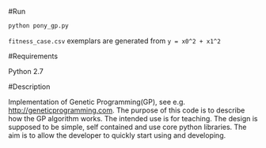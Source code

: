 #Run

```python
python pony_gp.py
```

`fitness_case.csv` exemplars are generated from `y = x0^2 + x1^2`

#Requirements

Python 2.7

#Description

Implementation of Genetic Programming(GP), see e.g. 
<http://geneticprogramming.com>. The purpose of this code is to describe how 
the GP algorithm works. The 
intended use is for teaching.
The design is supposed to be simple, self contained and use core python
libraries. The aim is to allow the developer to quickly start using and 
developing.